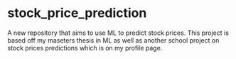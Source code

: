 # stock_price_prediction
A new repository that aims to use ML to predict stock prices. This project is based off my maseters thesis in ML as well as another school project on stock prices predictions which is on my profile page.

